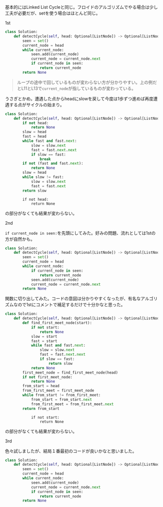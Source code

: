 基本的にはLinked List Cycleと同じ。フロイドのアルゴリズムでやる場合は少し工夫が必要だが、setを使う場合はほとんど同じ。

1st

```python
class Solution:
    def detectCycle(self, head: Optional[ListNode]) -> Optional[ListNode]:
        seen = set()
        current_node = head
        while current_node:
            seen.add(current_node)
            current_node = current_node.next
            if current_node in seen:
                return current_node
        return None
```

> ループの途中で回しているものが変わらない方が分かりやすい。上の例だとL11とL13で`current_node`が指しているものが変わっている。

うさぎとかめ。遭遇した点からheadにslowを戻して今度は1歩ずつ進めば再度遭遇する点がサイクルの始まり。

```python
class Solution:
    def detectCycle(self, head: Optional[ListNode]) -> Optional[ListNode]:
        if not head:
            return None
        slow = head
        fast = head
        while fast and fast.next:
            slow = slow.next
            fast = fast.next.next
            if slow == fast:
                break
        if not (fast and fast.next):
            return None
        slow = head
        while slow != fast:
            slow = slow.next
            fast = fast.next
        return slow
```

```
        if not head:
            return None
```
の部分がなくても結果が変わらない。

2nd

`if current_node in seen:`を先頭にしてみた。好みの問題、流れとしては1stの方が自然かも。

```python
class Solution:
    def detectCycle(self, head: Optional[ListNode]) -> Optional[ListNode]:
        seen = set()
        current_node = head
        while current_node:
            if current_node in seen:
                return current_node
            seen.add(current_node)
            current_node = current_node.next
        return None
```

関数に切り出してみた。コードの意図は分かりやすくなったが、有名なアルゴリズムなので1stにコメントで補足するだけで十分かなと思った。

```python
class Solution:
    def detectCycle(self, head: Optional[ListNode]) -> Optional[ListNode]:
        def find_first_meet_node(start):
            if not start:
                return None
            slow = start
            fast = start
            while fast and fast.next:
                slow = slow.next
                fast = fast.next.next
                if slow == fast:
                    return slow
            return None
        first_meet_node = find_first_meet_node(head)
        if not first_meet_node:
            return None
        from_start = head
        from_first_meet = first_meet_node
        while from_start != from_first_meet:
            from_start = from_start.next
            from_first_meet = from_first_meet.next
        return from_start
```

```
            if not start:
                return None
```
の部分がなくても結果が変わらない。

3rd

色々試しましたが、結局１番最初のコードが良いかなと思いました。

```python
class Solution:
    def detectCycle(self, head: Optional[ListNode]) -> Optional[ListNode]:
        seen = set()
        current_node = head
        while current_node:
            seen.add(current_node)
            current_node = current_node.next
            if current_node in seen:
                return current_node
        return None
```
